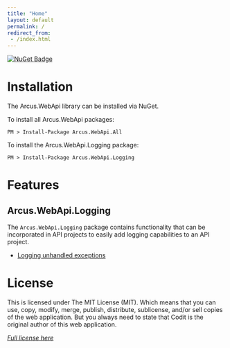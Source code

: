 ```yaml
---
title: "Home"
layout: default
permalink: /
redirect_from:
 - /index.html
---
```


[![NuGet Badge](https://buildstats.info/nuget/Arcus.WebApi.All?includePreReleases=true)](https://www.nuget.org/packages/Arcus.WebApi.All/)

# Installation

The Arcus.WebApi library can be installed via NuGet.

To install all Arcus.WebApi packages:

```shell
PM > Install-Package Arcus.WebApi.All
```

To install the Arcus.WebApi.Logging package:

```shell
PM > Install-Package Arcus.WebApi.Logging
```

# Features

## Arcus.WebApi.Logging

The `Arcus.WebApi.Logging` package contains functionality that can be incorporated in API projects to easily add logging capabilities to an API project.

- [Logging unhandled exceptions](features/log-unhandled-exceptions.md)

# License
This is licensed under The MIT License (MIT). Which means that you can use, copy, modify, merge, publish, distribute, sublicense, and/or sell copies of the web application. But you always need to state that Codit is the original author of this web application.

*[Full license here](https://github.com/arcus-azure/arcus.webapi/blob/master/LICENSE)*